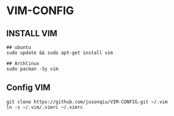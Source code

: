 # VIM-CONFIG

INSTALL VIM
--------
```
## ubuntu
sudo update && sudo apt-get install vim

## Archlinux
sudo pacman -Sy vim
```
Config VIM
----------
```
git clone https://github.com/jusonqiu/VIM-CONFIG.git ~/.vim
ln -s ~/.vim/.vimrc ~/.vimrc
```
